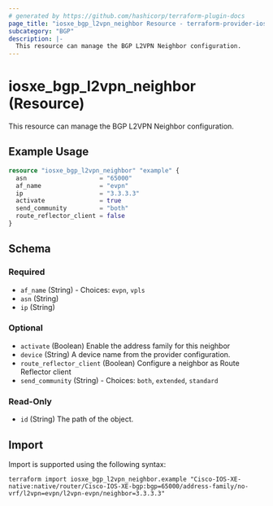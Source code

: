 ```yaml
---
# generated by https://github.com/hashicorp/terraform-plugin-docs
page_title: "iosxe_bgp_l2vpn_neighbor Resource - terraform-provider-iosxe"
subcategory: "BGP"
description: |-
  This resource can manage the BGP L2VPN Neighbor configuration.
---
```


# iosxe_bgp_l2vpn_neighbor (Resource)

This resource can manage the BGP L2VPN Neighbor configuration.

## Example Usage

```terraform
resource "iosxe_bgp_l2vpn_neighbor" "example" {
  asn                    = "65000"
  af_name                = "evpn"
  ip                     = "3.3.3.3"
  activate               = true
  send_community         = "both"
  route_reflector_client = false
}
```

<!-- schema generated by tfplugindocs -->
## Schema

### Required

- `af_name` (String) - Choices: `evpn`, `vpls`
- `asn` (String)
- `ip` (String)

### Optional

- `activate` (Boolean) Enable the address family for this neighbor
- `device` (String) A device name from the provider configuration.
- `route_reflector_client` (Boolean) Configure a neighbor as Route Reflector client
- `send_community` (String) - Choices: `both`, `extended`, `standard`

### Read-Only

- `id` (String) The path of the object.

## Import

Import is supported using the following syntax:

```shell
terraform import iosxe_bgp_l2vpn_neighbor.example "Cisco-IOS-XE-native:native/router/Cisco-IOS-XE-bgp:bgp=65000/address-family/no-vrf/l2vpn=evpn/l2vpn-evpn/neighbor=3.3.3.3"
```
